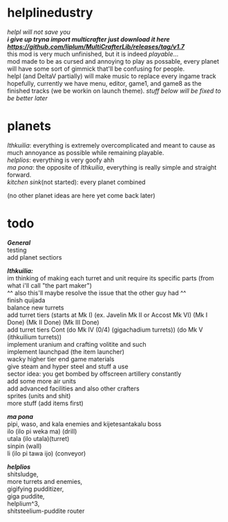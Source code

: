 # helplinedustry
*helpl will not save you*  
***i give up tryna import multicrafter just download it here https://github.com/liplum/MultiCrafterLib/releases/tag/v1.7***  
this mod is very much unfinished, but it is indeed *playable*...  
mod made to be as cursed and annoying to play as possable, every planet will have some sort of gimmick that'll be confusing for people.  
helpl (and DeltaV partially) will make music to replace every ingame track hopefully, currently we have menu, editor, game1, and game8 as the finished tracks (we be workin on launch theme).
*stuff below will be fixed to be better later*
# planets

*Ithkuilia*: everything is extremely overcomplicated and meant to cause as much annoyance as possible while remaining playable.  
*helplios*: everything is very goofy ahh  
*ma pona*: the opposite of *Ithkuilia*, everything is really simple and straight forward.  
*kitchen sink*(not started): every planet combined

(no other planet ideas are here yet come back later)

# todo

***General***  
testing  
add planet sectiors  


***Ithkuilia:***  
im thinking of making each turret and unit require its specific parts (from what i'll call "the part maker")  
^^ also this'll maybe resolve the issue that the other guy had ^^  
finish quijada  
balance new turrets   
add turret tiers (starts at Mk I) (ex. Javelin Mk II or Accost Mk VI) (Mk I Done) (Mk II Done) (Mk III Done)  
add turret tiers Cont (do Mk IV (0/4) (gigachadium turrets)) (do Mk V (ithkuilium turrets))  
implement uranium and crafting volitite and such  
implement launchpad (the item launcher)  
wacky higher tier end game materials   
give steam and hyper steel and stuff a use  
sector idea: you get bombed by offscreen artillery constantly  
add some more air units  
add advanced facilities and also other crafters  
sprites (units and shit)  
more stuff (add items first)

***ma pona***   
pipi, waso, and kala enemies and kijetesantakalu boss  
ilo (ilo pi weka ma) (drill)  
utala (ilo utala)(turret)  
sinpin (wall)  
li (ilo pi tawa ijo) (conveyor)  

***helplios***  
shitsludge,  
more turrets and enemies,  
gigifying pudditizer,  
giga puddite,  
helplium^3,  
shitsteelium-puddite router  
